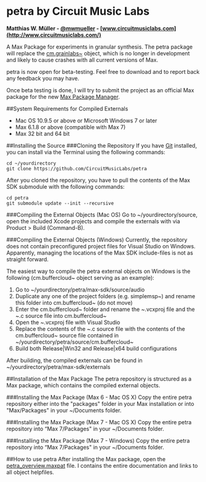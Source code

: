 # petra by Circuit Music Labs
**Matthias W. Müller - [@mwmueller](https://twitter.com/mwmueller) - [www.circuitmusiclabs.com](http://www.circuitmusiclabs.com/)**

A Max Package for experiments in granular synthesis. The petra package will replace the [cm.grainlabs~](https://github.com/CircuitMusicLabs/cm.grainlabs) object, which is no longer in development and likely to cause crashes with all current versions of Max.

petra is now open for beta-testing. Feel free to download and to report back any feedback you may have.

Once beta testing is done, I will try to submit the project as an official Max package for the new [Max Package Manager](https://cycling74.com/2015/12/14/introducing-the-max-package-manager/#.V6BINKJ1Z_B).

##System Requirements for Compiled Externals
* Mac OS 10.9.5 or above or Microsoft Windows 7 or later
* Max 6.1.8 or above (compatible with Max 7)
* Max 32 bit and 64 bit

##Installing the Source
###Cloning the Repository
If you have [Git](http://git-scm.com/) installed, you can install via the Terminal using the following commands:

	cd ~/yourdirectory
	git clone https://github.com/CircuitMusicLabs/petra

After you cloned the repository, you have to pull the contents of the Max SDK submodule with the following commands:

	cd petra
	git submodule update --init --recursive

###Compiling the External Objects (Mac OS)
Go to ~/yourdirectory/source, open the included Xcode projects and compile the externals with via Product > Build (Command-B).

###Compiling the External Objects (Windows)
Currently, the repository does not contain preconfigured project files for Visual Studio on Windows. Apparently, managing the locations of the Max SDK include-files is not as straight forward.

The easiest way to compile the petra external objects on Windows is the following (cm.buffercloud~ object serving as an example):

1. Go to ~/yourdirectory/petra/max-sdk/source/audio
2. Duplicate any one of the project folders (e.g. simplemsp~) and rename this folder into cm.buffercloud~ (do not move)
3. Enter the cm.buffercloud~ folder and rename the ~.vcxproj file and the ~.c source file into cm.buffercloud~
4. Open the ~.vcxproj file with Visual Studio
5. Replace the contents of the ~.c source file with the contents of the cm.buffercloud~ source file contained in ~/yourdirectory/petra/source/cm.buffercloud~
6. Build both Release|Win32 and Release|x64 build configurations

After building, the compiled externals can be found in ~/yourdirectory/petra/max-sdk/externals

##Installation of the Max Package
The petra repository is structured as a Max package, which contains the compiled external objects.

###Installing the Max Package (Max 6 - Mac OS X)
Copy the entire petra repository either into the "packages" folder in your Max installation or into "Max/Packages" in your ~/Documents folder.

###Installing the Max Package (Max 7 - Mac OS X)
Copy the entire petra repository into “Max 7/Packages" in your ~/Documents folder.

###Installing the Max Package (Max 7 - Windows)
Copy the entire petra repository into “Max 7/Packages" in your ~/Documents folder.

##How to use petra
After installing the Max package, open the [petra_overview.maxpat](https://github.com/CircuitMusicLabs/petra/blob/master/extras/petra_overview.maxpat) file. I contains the entire documentation and links to all object helpfiles.
